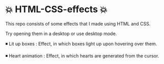 # 💥 HTML-CSS-effects 💥

This repo consists of some effects that I made using HTML and CSS.

Try opening them in a desktop or use desktop mode.

◾ Lit up boxes : Effect, in which boxes light up upon hovering over them.

◾ Heart animation : Effect, in which hearts are generated from the cursor.
